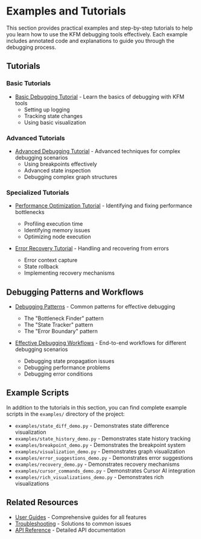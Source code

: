# Examples and Tutorials

This section provides practical examples and step-by-step tutorials to help you learn how to use the KFM debugging tools effectively. Each example includes annotated code and explanations to guide you through the debugging process.

## Tutorials

### Basic Tutorials

- [Basic Debugging Tutorial](basic_debugging_tutorial.md) - Learn the basics of debugging with KFM tools
  - Setting up logging
  - Tracking state changes
  - Using basic visualization

### Advanced Tutorials

- [Advanced Debugging Tutorial](advanced_debugging_tutorial.md) - Advanced techniques for complex debugging scenarios
  - Using breakpoints effectively
  - Advanced state inspection
  - Debugging complex graph structures

### Specialized Tutorials

- [Performance Optimization Tutorial](performance_optimization_tutorial.md) - Identifying and fixing performance bottlenecks
  - Profiling execution time
  - Identifying memory issues
  - Optimizing node execution

- [Error Recovery Tutorial](error_recovery_tutorial.md) - Handling and recovering from errors
  - Error context capture
  - State rollback
  - Implementing recovery mechanisms

## Debugging Patterns and Workflows

- [Debugging Patterns](debugging_patterns.md) - Common patterns for effective debugging
  - The "Bottleneck Finder" pattern
  - The "State Tracker" pattern
  - The "Error Boundary" pattern

- [Effective Debugging Workflows](effective_debugging_workflows.md) - End-to-end workflows for different debugging scenarios
  - Debugging state propagation issues
  - Debugging performance problems
  - Debugging error conditions

## Example Scripts

In addition to the tutorials in this section, you can find complete example scripts in the `examples/` directory of the project:

- `examples/state_diff_demo.py` - Demonstrates state difference visualization
- `examples/state_history_demo.py` - Demonstrates state history tracking
- `examples/breakpoint_demo.py` - Demonstrates the breakpoint system
- `examples/visualization_demo.py` - Demonstrates graph visualization
- `examples/error_suggestions_demo.py` - Demonstrates error suggestions
- `examples/recovery_demo.py` - Demonstrates recovery mechanisms
- `examples/cursor_commands_demo.py` - Demonstrates Cursor AI integration
- `examples/rich_visualizations_demo.py` - Demonstrates rich visualizations

## Related Resources

- [User Guides](../user_guides/index.md) - Comprehensive guides for all features
- [Troubleshooting](../troubleshooting/index.md) - Solutions to common issues
- [API Reference](../api/index.md) - Detailed API documentation 